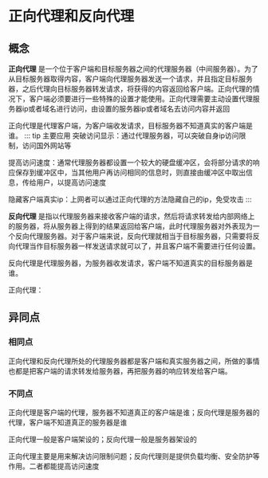 # 正向代理和反向代理

## 概念

**正向代理** 是一个位于客户端和目标服务器之间的代理服务器（中间服务器）。为了从目标服务器取得内容，客户端向代理服务器发送一个请求，并且指定目标服务器，之后代理向目标服务器转发请求，将获得的内容返回给客户端。正向代理的情况下，客户端必须要进行一些特殊的设置才能使用。正向代理需要主动设置代理服务器ip或者域名进行访问，由设置的服务器ip或者域名去访问内容并返回

正向代理是代理客户端，为客户端收发请求，目标服务器不知道真实的客户端是谁。
::: tip 主要应用
突破访问显示：通过代理服务器，可以突破自身ip访问限制，访问国外网站等

提高访问速度：通常代理服务器都设置一个较大的硬盘缓冲区，会将部分请求的响应保存到缓冲区中，当其他用户再访问相同的信息时，则直接由缓冲区中取出信息，传给用户，以提高访问速度

隐藏客户端真实ip：上网者可以通过正向代理的方法隐藏自己的ip，免受攻击
:::

**反向代理** 是指以代理服务器来接收客户端的请求，然后将请求转发给内部网络上的服务器，将从服务器上得到的结果返回给客户端，此时代理服务器对外表现为一个反向代理服务器。对于客户端来说，反向代理就相当于目标服务器，只需要将反向代理当作目标服务器一样发送请求就可以了，并且客户端不需要进行任何设置。

反向代理是代理服务器，为服务器收发请求，客户端不知道真实的目标服务器是谁。

正向代理：

## 异同点

### 相同点

正向代理和反向代理所处的代理服务器都是客户端和真实服务器之间，所做的事情也都是把客户端的请求转发给服务器，再把服务器的响应转发给客户端。

### 不同点

正向代理是客户端的代理，服务器不知道真正的客户端是谁；反向代理是服务器的代理，客户端不知道真正的服务器是谁

正向代理一般是客户端架设的；反向代理一般是服务器架设的

正向代理主要是用来解决访问限制问题；反向代理则是提供负载均衡、安全防护等作用。二者都能提高访问速度
